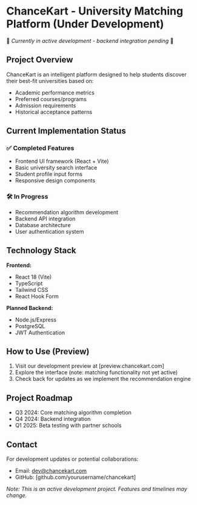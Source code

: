 # ChanceKart - University Matching Platform (Under Development)

🚧 *Currently in active development - backend integration pending* 🚧

## Project Overview
ChanceKart is an intelligent platform designed to help students discover their best-fit universities based on:
- Academic performance metrics
- Preferred courses/programs
- Admission requirements
- Historical acceptance patterns

## Current Implementation Status
### ✅ Completed Features
- Frontend UI framework (React + Vite)
- Basic university search interface
- Student profile input forms
- Responsive design components

### 🛠 In Progress
- Recommendation algorithm development
- Backend API integration
- Database architecture
- User authentication system

## Technology Stack
**Frontend:**
- React 18 (Vite)
- TypeScript
- Tailwind CSS
- React Hook Form

**Planned Backend:**
- Node.js/Express
- PostgreSQL
- JWT Authentication

## How to Use (Preview)
1. Visit our development preview at [preview.chancekart.com] <!-- Add your URL -->
2. Explore the interface (note: matching functionality not yet active)
3. Check back for updates as we implement the recommendation engine

## Project Roadmap
- Q3 2024: Core matching algorithm completion
- Q4 2024: Backend integration
- Q1 2025: Beta testing with partner schools

## Contact
For development updates or potential collaborations:
- Email: dev@chancekart.com
- GitHub: [github.com/yourusername/chancekart] <!-- Update with your repo -->

*Note: This is an active development project. Features and timelines may change.*
